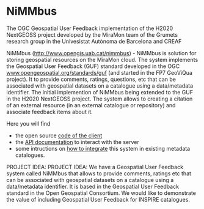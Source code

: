 # NiMMbus
The OGC Geospatial User Feedback implementation of the H2020 NextGEOSS project developed by the MiraMon team of the Grumets research group in the Univesistat Autònoma de Barcelona and CREAF

NiMMbus (http://www.opengis.uab.cat/nimmbus) -  NiMMbus is solution for storing geospatial resources on the MiraMon cloud. The system implements the Geospatial User Feedback (GUF) standard developed in the OGC www.opengeospatial.org/standards/guf (and started in the FP7 GeoViQua project). It to provide comments, ratings, questions, etc that can be associated with geospatial datasets on a catalogue using a data/metadata identifier. The initial implemention of NiMMbus being extended to the GUF in the H2020 NextGEOSS project. The system allows to creating a citation of an external resource (in an external catalogue or repository) and  associate feedback items about it. 

Here you will find 
  * the open source [code of the client](client_js)
  * the [API documentation](API) to interact with the server
  * some intructions on [how to integrate](GUF_integration) this system in existing metadata catalogues.
  
PROJECT IDEA: PROJECT IDEA: We have a Geospatial User Feedback system called NiMMbus that allows to provide comments, ratings etc that can be associated with geospatial datasets on a catalogue using a data/metadata identifier. It is based in the Geospatial User Feedback standard in the Open Geospatial Consortium. We would like to demonstrate the value of including Geospatial User Feedback for INSPIRE catalogues. 
